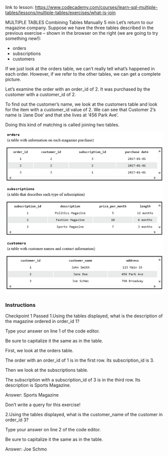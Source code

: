 link to lesson:
https://www.codecademy.com/courses/learn-sql-multiple-tables/lessons/multiple-tables/exercises/what-is-join


MULTIPLE TABLES
Combining Tables Manually
5 min
Let’s return to our magazine company. Suppose we have the three tables described in the previous exercise – shown in the browser on the right (we are going to try something new!):

- orders
- subscriptions
- customers

If we just look at the orders table, we can’t really tell what’s happened in each order. However, if we refer to the other tables, we can get a complete picture.

Let’s examine the order with an order_id of 2. It was purchased by the customer with a customer_id of 2.

To find out the customer’s name, we look at the customers table and look for the item with a customer_id value of 2. We can see that Customer 2’s name is ‘Jane Doe’ and that she lives at ‘456 Park Ave’.

Doing this kind of matching is called joining two tables.


![](./multiple-table.png)


### Instructions
Checkpoint 1 Passed
1.Using the tables displayed, what is the description of the magazine ordered in order_id 1?

Type your answer on line 1 of the code editor.

Be sure to capitalize it the same as in the table.

First, we look at the orders table.

The order with an order_id of 1 is in the first row. Its subscription_id is 3.

Then we look at the subscriptions table.

The subscription with a subscription_id of 3 is in the third row. Its description is Sports Magazine.

Answer: Sports Magazine

Don’t write a query for this exercise!

2.Using the tables displayed, what is the customer_name of the customer in order_id 3?

Type your answer on line 2 of the code editor.

Be sure to capitalize it the same as in the table.

Answer: Joe Schmo
